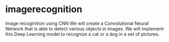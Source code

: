 # imagerecognition
Image recoginition using CNN
We will create a Convolutional Neural Network that is able to detect various objects in images. 
We will implement this Deep Learning model to recognize a cat or a dog in a set of pictures.
